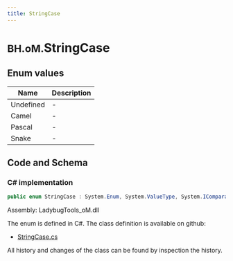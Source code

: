 ```yaml
---
title: StringCase
---
```


# <small>BH.oM.</small>**StringCase**



## Enum values

| Name            | Description                                                    |
|-----------------|----------------------------------------------------------------|
| Undefined |  -  |
| Camel |  -  |
| Pascal |  -  |
| Snake |  -  |


## Code and Schema

### C# implementation

``` C# title="C#"
public enum StringCase : System.Enum, System.ValueType, System.IComparable, System.ISpanFormattable, System.IFormattable, System.IConvertible
```

Assembly: LadybugTools_oM.dll

The enum is defined in C#. The class definition is available on github:

- [StringCase.cs](https://github.com/BHoM/LadybugTools_Toolkit/blob/develop/LadybugTools_oM/Enum\StringCase.cs)

All history and changes of the class can be found by inspection the history.
